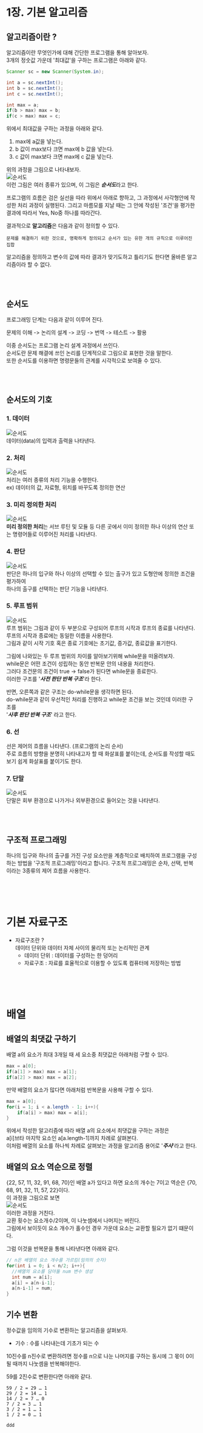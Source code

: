 # 1장.  기본 알고리즘

## 알고리즘이란 ?
알고리즘이란 무엇인가에 대해 간단한 프로그램을 통해 알아보자.  
3개의 정숫값 가운데 '최대값'을 구하는 프로그램은 아래와 같다.  
```java
Scanner sc = new Scanner(System.in);

int a = sc.nextInt();
int b = sc.nextInt();
int c = sc.nextInt();

int max = a;
if(b > max) max = b;
if(c > max) max = c;
```
위에서 최대값을 구하는 과정을 아래와 같다.  
1. max에 a값을 넣는다.
2. b 값이 max보다 크면 max에 b 값을 넣는다.
3. c 값이 max보다 크면 max에 c 값을 넣는다.

위의 과정을 그림으로 나타내보자.  
![순서도](이미지/순서도.png)  
이런 그림은 여러 종류가 있으며, 이 그림은 ***순서도***라고 한다.  
  
프로그램의 흐름은 검은 실선을 따라 위에서 아래로 향하고, 그 과정에서 사각형안에 작성한 처리 과정이 실행된다. 그리고 마름모를 지날 때는 그 안에 작성된 '조건'을 평가한 결과에 따라서 Yes, No중 하나를 따라간다.  
  
결과적으로 **알고리즘**은 다음과 같이 정의할 수 있다.
```
문제를 해결하기 위한 것으로, 명확하게 정의되고 순서가 있는 유한 개의 규칙으로 이루어진 집합
```  
알고리즘을 정의하고 변수의 값에 따라 결과가 맞기도하고 틀리기도 한다면 올바른 알고리즘이라 할 수 없다.  
  
<br>
<br>

## 순서도
프로그래밍 단계는 다음과 같이 이루어 진다.
  
문제의 이해 -> 논리의 설계 -> 코딩 -> 번역 -> 테스트 -> 활용
  
이중 순서도는 프로그램 논리 설계 과정에서 쓰인다.  
순서도란 문제 해결에 쓰인 논리를 단계적으로 그림으로 표현한 것을 말한다.  
또한 순서도를 이용하면 명령문들의 관계를 시각적으로 보여줄 수 있다.  

<br>
<br>

## 순서도의 기호
### 1. 데이터
![순서도](이미지/데이터.png)  
데이터(data)의 입력과 출력을 나타낸다.
### 2. 처리
![순서도](이미지/처리.png)  
처리는 여러 종류의 처리 기능을 수행한다.  
ex) 데이터의 값, 자료형, 위치를 바꾸도록 정의한 연산
### 3. 미리 정의한 처리
![순서도](이미지/미리정의한처리.png)  
**미리 정의한 처리**는 서브 루틴 및 모듈 등 다른 곳에서 이미 정의한 하나 이상의 연산 또는 명령어들로 이루어진 처리를 나타낸다.
### 4. 판단
![순서도](이미지/판단.png)  
판단은 하나의 입구와 하나 이상의 선택할 수 있는 출구가 있고 도형안에 정의한 조건을 평가하여  
하나의 출구를 선택하는 판단 기능을 나타낸다.
### 5. 루프 범위
![순서도](이미지/루프범위.png)  
루프 범위는 그림과 같이 두 부분으로 구성되어 루프의 시작과 루프의 종료를 나타낸다.  
루프의 시작과 종료에는 동일한 이름을 사용한다.  
그림과 같이 시작 기호 혹은 종료 기호에는 초기값, 증가값, 종료값을 표기한다.  

그림에 나와있는 두 루프 범위의 차이를 알아보기위해 while문을 떠올려보자.  
while문은 어떤 조건이 성립하는 동안 반복문 안의 내용을 처리한다.  
그러다 조건문의 조건이 true -> false가 된다면 while문을 종료한다.  
이러한 구조를 '***사전 판단 반복 구조***'라 한다.  
  
반면, 오른쪽과 같은 구조는 do-while문을 생각하면 된다.  
do-while문과 같이 우선적인 처리를 진행하고 while문 조건을 보는 것인데 이러한 구조를  
'***사후 판단 반복 구조***' 라고 한다.

### 6. 선
선은 제어의 흐름을 나타낸다. (프로그램의 논리 순서)   
주로 흐름의 방향을 분명히 나타내고자 할 때 화살표를 붙이는데, 순서도를 작성할 때도 보기 쉽게 화살표를 붙이기도 한다.

### 7. 단말
![순서도](이미지/단말.png)  
단말은 회부 환경으로 나가거나 외부환경으로 들어오는 것을 나타낸다.


<br>
<br>

## 구조적 프로그래밍
하나의 입구와 하나의 출구를 가진 구성 요소만을 계층적으로 배치하여 프로그램을 구성하는 방법을 '구조적 프로그래밍'이라고 합니다. 구조적 프로그래밍은 순차, 선택, 반복이라는 3종류의 제어 흐름을 사용한다.  

<br>
<br>
<br>

# 기본 자료구조

- 자료구조란 ?   
  데이터 단위와 데이터 자체 사이의 물리적 또는 논리적인 관계  
  - 데이터 단위 : 데이터를 구성하는 한 덩어리
  - 자료구조 : 자료를 효율적으로 이용할 수 있도록 컴퓨터에 저장하는 방법

<br>
<br>
<br>  

# 배열
## 배열의 최댓값 구하기
  
배열 a의 요소가 최대 3개일 때 세 요소중 최댓값은 아래처럼 구할 수 있다.
```java
max = a[0];
if(a[1] > max) max = a[1];
if(a[2] > max) max = a[2];
```
만약 배열의 요소가 많다면 아래처럼 반복문을 사용해 구할 수 있다.
```java
max = a[0];
for(i = 1; i < a.length - 1; i++){
    if(a[i] > max) max = a[i];
}
```  
  
위에서 작성한 알고리즘에 따라 배열 a의 요소에서 최댓값을 구하는 과정은  
a[i]브타 마지막 요소인 a[a.length-1]까지 차례로 살펴본다.  
이처럼 배열의 요소를 하나씩 차례로 살펴보는 과정을 알고리즘 용어로 '***주사***'라고 한다.  
  
## 배열의 요소 역순으로 정렬
{22, 57, 11, 32, 91, 68, 70}인 배열 a가 있다고 하면 요소의 개수는 7이고 역순은 {70, 68, 91, 32, 11, 57, 22}이다.  
이 과정을 그림으로 보면  
![순서도](이미지/배열역정리.png)  
이러한 과정을 거친다.  
교환 횟수는 요소개수/2이며, 이 나눗셈에서 나머지는 버린다.  
그림에서 보이듯이 요소 개수가 홀수인 경우 가운데 요소는 교환할 필요가 없기 떄문이다.  
  
그럼 이것을 반복문을 통해 나타낸다면 아래와 같다.
```java
// n은 배열의 요소 개수를 가르킴(임의의 숫자)
for(int i = 0; i < n/2; i++){
  //배열의 요소를 담아둘 num 변수 생성
  int num = a[i];
  a[i] = a[n-i-1];
  a[n-i-1] = num;
}
```
  
## 기수 변환
정수값을 임의의 기수로 변환하는 알고리즘을 살펴보자.  
- 기수 : 수를 나타내는데 기초가 되는 수  

10진수를 n진수로 변환하려면 정수를 n으로 나눈 나머지를 구하는 동시에 그 몫이 0이 될 때까지 나눗셈을 반복해야한다.  
  
59를 2진수로 변환한다면 아래와 같다.
```
59 / 2 = 29 … 1
29 / 2 = 14 … 1
14 / 2 = 7 … 0
7 / 2 = 3 … 1
3 / 2 = 1 … 1
1 / 2 = 0 … 1

ddd